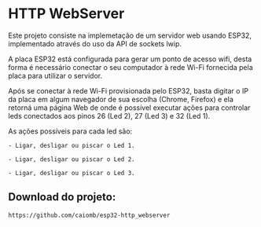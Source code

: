 # HTTP WebServer

Este projeto consiste na implemetação de um servidor web usando ESP32,
implementado através do uso da API de sockets lwip.

A placa ESP32 está configurada para gerar um ponto de acesso wifi,
desta forma é necessário conectar o seu computador à rede Wi-Fi
fornecida pela placa para utilizar o servidor.

Após se conectar à rede Wi-Fi provisionada pelo ESP32, basta digitar o
IP da placa em algum navegador de sua escolha (Chrome, Firefox) e ela
retorná uma página Web de onde é possível executar ações para controlar
leds conectados aos pinos 26 (Led 2), 27 (Led 3) e 32 (Led 1).

As ações possíveis para cada led são:
    
    - Ligar, desligar ou piscar o Led 1.
    
    - Ligar, desligar ou piscar o Led 2.
    
    - Ligar, desligar ou piscar o Led 3.


## Download do projeto:

    https://github.com/caiomb/esp32-http_webserver